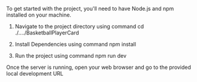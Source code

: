 To get started with the project, you'll need to have Node.js and npm installed on your machine.

1. Navigate to the project directory using command
   cd ./..../BasketballPlayerCard

2. Install Dependencies using command
   npm install

3. Run the project using command
   npm run dev

Once the server is running, open your web browser and go to the provided local development URL